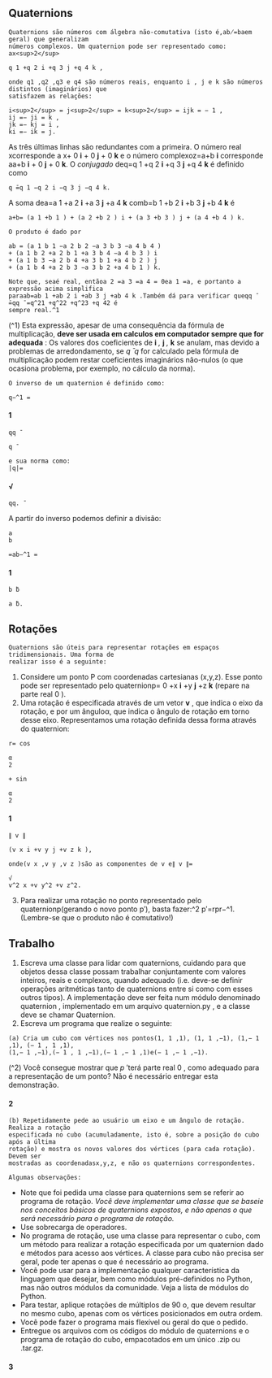 ## Quaternions

```
Quaternions são números com álgebra não-comutativa (isto é,ab̸=baem geral) que generalizam
números complexos. Um quaternion pode ser representado como: ax<sup>2</sup>
```
```
q 1 +q 2 i +q 3 j +q 4 k ,
```
```
onde q1 ,q2 ,q3 e q4 são números reais, enquanto i , j e k são números distintos (imaginários) que
satisfazem as relações:
```
```
i<sup>2</sup> = j<sup>2</sup> = k<sup>2</sup> = ijk = − 1 ,
ij =− ji = k ,
jk =− kj = i ,
ki =− ik = j.
```
As três últimas linhas são redundantes com a primeira. O número real xcorresponde a
x+ 0 **i** + 0 **j** + 0 **k** e o número complexoz=a+b **i** corresponde aa+b **i** + 0 **j** + 0 **k**.
O _conjugado_ deq=q 1 +q 2 **i** +q 3 **j** +q 4 **k** é definido como

```
q ̄=q 1 −q 2 i −q 3 j −q 4 k.
```
A soma dea=a 1 +a 2 **i** +a 3 **j** +a 4 **k** comb=b 1 +b 2 **i** +b 3 **j** +b 4 **k** é

```
a+b= (a 1 +b 1 ) + (a 2 +b 2 ) i + (a 3 +b 3 ) j + (a 4 +b 4 ) k.
```
```
O produto é dado por
```
```
ab = (a 1 b 1 −a 2 b 2 −a 3 b 3 −a 4 b 4 )
+ (a 1 b 2 +a 2 b 1 +a 3 b 4 −a 4 b 3 ) i
+ (a 1 b 3 −a 2 b 4 +a 3 b 1 +a 4 b 2 ) j
+ (a 1 b 4 +a 2 b 3 −a 3 b 2 +a 4 b 1 ) k.
```
```
Note que, seaé real, entãoa 2 =a 3 =a 4 = 0ea 1 =a, e portanto a expressão acima simplifica
paraab=ab 1 +ab 2 i +ab 3 j +ab 4 k .Também dá para verificar queqq ̄=qq ̄ =q^21 +q^22 +q^23 +q 42 é
sempre real.^1
```
(^1) Esta expressão, apesar de uma consequência da fórmula de multiplicação, **deve ser usada em calculos
em computador sempre que for adequada** : Os valores dos coeficientes de **i** _,_ **j** _,_ **k** se anulam, mas devido
a problemas de arredondamento, se _q_ ̄ _q_ for calculado pela fórmula de multiplicação podem restar coeficientes
imaginários não-nulos (o que ocasiona problema, por exemplo, no cálculo da norma).


```
O inverso de um quaternion é definido como:
```
```
q−^1 =
```
#### 1

```
qq ̄
```
```
q ̄
```
```
e sua norma como:
|q|=
```
#### √

```
qq. ̄
```
A partir do inverso podemos definir a divisão:

```
a
b
```
```
=ab−^1 =
```
#### 1

```
b ̄b
```
```
a ̄b.
```
## Rotações

```
Quaternions são úteis para representar rotações em espaços tridimensionais. Uma forma de
realizar isso é a seguinte:
```
1. Considere um ponto P com coordenadas cartesianas (x,y,z). Esse ponto pode ser
    representado pelo quaternionp= 0 +x **i** +y **j** +z **k** (repare na parte real 0 ).
2. Uma rotação é especificada através de um vetor **v** , que indica o eixo da rotação, e por
    um ânguloα, que indica o ângulo de rotação em torno desse eixo. Representamos uma
    rotação definida dessa forma através do quaternion:

```
r= cos
```
```
α
2
```
```
+ sin
```
```
α
2
```
#### 1

```
∥ v ∥
```
```
(v x i +v y j +v z k ),
```
```
onde(v x ,v y ,v z )são as componentes de v e∥ v ∥=
```
```
√
v^2 x +v y^2 +v z^2.
```
3. Para realizar uma rotação no ponto representado pelo quaternionp(gerando o novo ponto
    p′), basta fazer:^2
       p′=rpr−^1.
(Lembre-se que o produto não é comutativo!)

## Trabalho

1. Escreva uma classe para lidar com quaternions, cuidando para que objetos dessa classe
    possam trabalhar conjuntamente com valores inteiros, reais e complexos, quando adequado
(i.e. deve-se definir operações aritméticas tanto de quaternions entre si como com esses
outros tipos).
A implementação deve ser feita num módulo denominado quaternion , implementado em
um arquivo quaternion.py , e a classe deve se chamar Quaternion.
2. Escreva um programa que realize o seguinte:

```
(a) Cria um cubo com vértices nos pontos(1, 1 ,1), (1, 1 ,−1), (1,− 1 ,1), (− 1 , 1 ,1),
(1,− 1 ,−1),(− 1 , 1 ,−1),(− 1 ,− 1 ,1)e(− 1 ,− 1 ,−1).
```
(^2) Você consegue mostrar que _p_ ′terá parte real 0 , como adequado para a representação de um ponto? Não é
necessário entregar esta demonstração.

#### 2


```
(b) Repetidamente pede ao usuário um eixo e um ângulo de rotação. Realiza a rotação
especificada no cubo (acumuladamente, isto é, sobre a posição do cubo após a última
rotação) e mostra os novos valores dos vértices (para cada rotação). Devem ser
mostradas as coordenadasx,y,z, e não os quaternions correspondentes.
```
```
Algumas observações:
```
- Note que foi pedida uma classe para quaternions sem se referir ao programa de rotação.
    _Você deve implementar uma classe que se baseie nos conceitos básicos de quaternions_
       _expostos, e não apenas o que será necessário para o programa de rotação._
- Use sobrecarga de operadores.
- No programa de rotação, use uma classe para representar o cubo, com um método para
    realizar a rotação especificada por um quaternion dado e métodos para acesso aos vértices.
    A classe para cubo não precisa ser geral, pode ter apenas o que é necessário ao programa.
- Você pode usar para a implementação qualquer característica da linguagem que desejar,
    bem como módulos pré-definidos no Python, mas não outros módulos da comunidade.
    Veja a lista de módulos do Python.
- Para testar, aplique rotações de múltiplos de 90 o, que devem resultar no mesmo cubo,
    apenas com os vértices posicionados em outra ordem.
- Você pode fazer o programa mais flexível ou geral do que o pedido.
- Entregue os arquivos com os códigos do módulo de quaternions e o programa de rotação
    do cubo, empacotados em um único .zip ou .tar.gz.

#### 3

